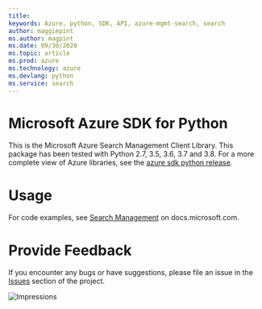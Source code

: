 ```yaml
---
title: 
keywords: Azure, python, SDK, API, azure-mgmt-search, search
author: maggiepint
ms.author: magpint
ms.date: 09/30/2020
ms.topic: article
ms.prod: azure
ms.technology: azure
ms.devlang: python
ms.service: search
---
```


# Microsoft Azure SDK for Python

This is the Microsoft Azure Search Management Client Library.
This package has been tested with Python 2.7, 3.5, 3.6, 3.7 and 3.8.
For a more complete view of Azure libraries, see the [azure sdk python release](https://aka.ms/azsdk/python/all).


# Usage

For code examples, see [Search Management](https://docs.microsoft.com/python/api/overview/azure/search)
on docs.microsoft.com.


# Provide Feedback

If you encounter any bugs or have suggestions, please file an issue in the
[Issues](https://github.com/Azure/azure-sdk-for-python/issues)
section of the project.


![Impressions](https://azure-sdk-impressions.azurewebsites.net/api/impressions/azure-sdk-for-python%2Fazure-mgmt-search%2FREADME.png)

